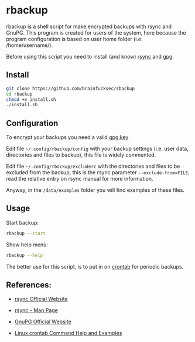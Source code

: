 # rbackup

rbackup is a shell script for make encrypted backups with rsync and GnuPG.
This program is created for users of the system, here because the program configuration is based on user home folder (i.e. /home/username/).

Before using this script you need to install (and know) [rsync](https://rsync.samba.org) and [gpg](https://gnupg.org).


## Install
```bash
git clone https://github.com/brainfucksec/rbackup
cd rbackup
chmod +x install.sh
./install.sh
```


## Configuration
To encrypt your backups you need a valid [gpg key](https://www.gnupg.org/gph/en/manual/c14.html#AEN25)

Edit file `~/.config/rbackup/config` with your backup settings (i.e. user data, directories and files to backup), this file is widely commented.

Edit file `~/.config/rbackup/excluderc` with the directories and files to be excluded from the backup, this is the rsync parameter `--exclude-from=FILE`, read the relative entry on rsync manual for more information.

Anyway, in the `/data/examples` folder you will find examples of these files.


## Usage
Start backup:
```bash
rbackup --start
```

Show help menù:
```bash
rbackup --help
```

The better use for this script, is to put in on [crontab](https://www.pantz.org/software/cron/croninfo.html) for periodic backups.


## References:

* [rsync Official Website](https://rsync.samba.org)

* [rsync - Man Page](https://download.samba.org/pub/rsync/rsync.1)

* [GnuPG Official Website](https://gnupg.org/)

* [Linux crontab Command Help and Examples](https://www.computerhope.com/unix/ucrontab.htm)
